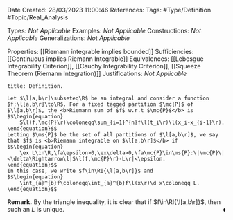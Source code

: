 <div class="topSpace"></div>

Date Created: 28/03/2023 11:00:46
References:
Tags: #Type/Definition #Topic/Real_Analysis

Types: <i>Not Applicable</i>
Examples: <i>Not Applicable</i>
Constructions: <i>Not Applicable</i>
Generalizations: <i>Not Applicable</i>

Properties: [[Riemann integrable implies bounded]]
Sufficiencies: [[Continuous implies Riemann Integrable]]
Equivalences: [[Lebesgue Integrability Criterion]], [[Cauchy Integrability Criterion]], [[Squeeze Theorem (Riemann Integration)]]
Justifications: <i>Not Applicable</i>

``` ad-Definition
title: Definition.

Let $\l[a,b\r]\subseteq\R$ be an integral and consider a function $f:\l[a,b\r]\to\R$. For a fixed tagged partition $\mc{P}$ of $\l[a,b\r]$, the <b>Riemann sum of $f$ w.r.t $\mc{P}$</b> is
$$\begin{equation}
    S\l(f,\mc{P}\r)\coloneqq\sum_{i=1}^{n}f\l(t_i\r)\l(x_i-x_{i-1}\r).
\end{equation}$$
Letting $\ms{P}$ be the set of all partitions of $\l[a,b\r]$, we say that $f$ is <b>Riemann integrable on $\l[a,b\r]$</b> if
$$\begin{equation}
    \ex L\in\R,\fa\epsilon>0,\ex\delta>0,\fa\mc{P}\in\ms{P}:\|\mc{P}\|<\delta\Rightarrow\l|S\l(f,\mc{P}\r)-L\r|<\epsilon.
\end{equation}$$
In this case, we write $f\in\RI{\l[a,b\r]}$ and
$$\begin{equation}
    \int_{a}^{b}f\coloneqq\int_{a}^{b}f\l(x\r)\d x\coloneqq L.
\end{equation}$$

```

<b>Remark.</b> By the triangle inequality, it is clear that if $f\in\RI{\l[a,b\r]}$, then such an $L$ is unique.<span style="float:right;">$\blacklozenge$</span>
